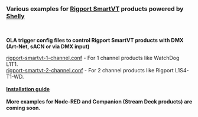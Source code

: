 ### Various examples for [Rigport SmartVT](https://rigport.com/) products powered by [Shelly](https://shelly.com/)  
<br>
  
**OLA trigger config files to control Rigport SmartVT products with DMX (Art-Net, sACN or via DMX input)**  
  
[rigport-smartvt-1-channel.conf](rigport-smartvt-1-channel.conf) - For 1 channel products like WatchDog L1T1.  
[rigport-smartvt-2-channel.conf](rigport-smartvt-2-channel.conf) - For 2 channel products like Rigport L1S4-T1-WD.   
<br>
**[Installation guide](https://github.com/gobo-ws/rigport-smartvt/wiki)**
<br><br> 
**More examples for Node-RED and Companion (Stream Deck products) are coming soon.**
